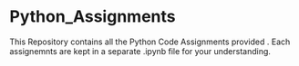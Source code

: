 # Python_Assignments

This Repository contains all the Python Code Assignments provided . Each assignemnts are kept in a separate .ipynb file for your understanding.  
